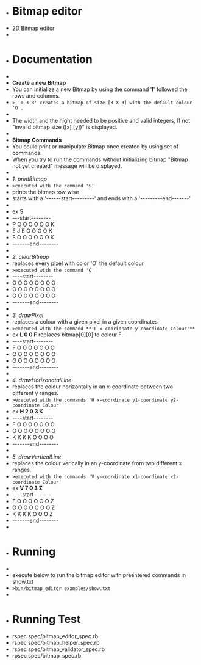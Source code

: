 - # Bitmap editor
- 2D Bitmap editor
- 
- # Documentation
- 
- **Create a new Bitmap**
-   You can initialize a new Bitmap by using the command '**I**' followed the rows and columns.
-   `> 'I 3 3' creates a bitmap of size [3 X 3] with the default colour 'O'.`
-   
-   The width and the hight needed to be positive and valid integers, If not "invalid bitmap size ([x],[y])" is displayed.
- 
- **Bitmap Commands**
-   You could print or manipulate Bitmap once created by using set of commands.
-   When you try to run the commands without initializing bitmap "Bitmap not yet created" message will be displayed.
-   
-   _1. printBitmap_
-   `>executed with the command 'S'`
-   prints the bitmap row wise
-   starts with a '------start---------' and ends with a '---------end-------'
-   
-   ex S
-   ---start--------
-   P	O	O	O	O	O	O	K	
-   E	J	E	O	O	O	O	K	
-   F	O	O	O	O	O	O	K
-   -------end--------
-   
-   _2. clearBitmap_
-   replaces every pixel with color 'O' the default colour
-   `>executed with the command 'C'`
-   ----start--------
-   O	O	O	O	O	O	O	O	
-   O	O	O	O	O	O	O	O	
-   O	O	O	O	O	O	O	O
-   -------end--------
-   
-   _3. drawPixel_
-   replaces a colour with a given pixel in a given coordinates
-   `>executed with the command **'L x-cooridnate y-coordinate Colour'**`
-   ex **L 0 0 F** replaces bitmap[0][0] to colour F.
-   ----start--------
-   F	O	O	O	O	O	O	O	
-   O	O	O	O	O	O	O	O	
-   O	O	O	O	O	O	O	O
-   -------end--------
-  
-   _4. drawHorizonatalLine_
-   replaces the colour horizontally in an x-coordinate between two different y ranges.
-   `>executed with the commands 'H x-coordinate y1-coordinate y2-coordinate Colour'`
-   ex **H 2 0 3 K**
-   ----start--------
-   F	O	O	O	O	O	O	O	
-   O	O	O	O	O	O	O	O	
-   K	K	K	K	O	O	O	O
-   -------end--------
-  
-   _5. drawVerticalLine_
-   replaces the colour verically in an y-coordinate from two different x ranges.
-   `>executed with the commands 'V y-coordinate x1-coordinate x2-coordinate Colour'`
-   ex **V 7 0 3 Z**
-   ----start--------
-   F	O	O	O	O	O	O	Z	
-   O	O	O	O	O	O	O	Z	
-   K	K	K	K	O	O	O	Z
-   -------end--------
- 
- # Running
- 
- execute below to run the bitmap editor with preentered commands in show.txt
- `>bin/bitmap_editor examples/show.txt`
- 
- # Running Test
- rspec spec/bitmap_editor_spec.rb
- rspec spec/bitmap_helper_spec.rb
- rspec spec/bitmap_validator_spec.rb
- rpsec spec/bitmap_spec.rb
